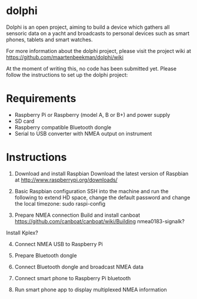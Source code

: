 dolphi
======

Dolphi is an open project, aiming to build a device which gathers all sensoric data on a yacht and broadcasts to personal devices such as smart phones, tablets and smart watches.

For more information about the dolphi project, please visit the project wiki at https://github.com/maartenbeekman/dolphi/wiki

At the moment of writing this, no code has been submitted yet. Please follow the instructions to set up the dolphi project:

Requirements
============
- Raspberry Pi or Raspberry (model A, B or B+) and power supply
- SD card
- Raspberry compatible Bluetooth dongle
- Serial to USB converter with NMEA output on instrument

Instructions
============
1. Download and install Raspbian
Download the latest version of Raspbian at http://www.raspberrypi.org/downloads/

2. Basic Raspbian configuration
SSH into the machine and run the following to extend HD space, change the default password and change the local timezone: sudo raspi-config

3. Prepare NMEA connection
Build and install canboat https://github.com/canboat/canboat/wiki/Building
nmea0183-signalk?

Install Kplex?

4. Connect NMEA USB to Raspberry Pi

5. Prepare Bluetooth dongle

6. Connect Bluetooth dongle and broadcast NMEA data

7. Connect smart phone to Raspberry Pi bluetooth

8. Run smart phone app to display multiplexed NMEA information
